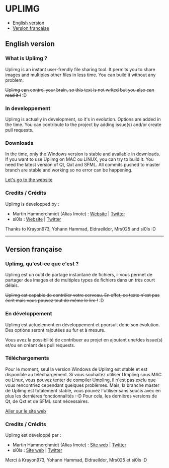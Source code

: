 # UPLIMG

- [English version](#english-version)
- [Version française](#version-fran%C3%A7aise)

## English version

### What is Uplimg ?

Uplimg is an instant user-frendly file sharing tool.
It permits you to share images and multiples other files in less time.
You can build it without any problem.

~~Uplimg can control your brain, so this text is not writed but you also can read it !~~ :D

### In developpement

Uplimg is actually in development, so it's in evolution. Options are added in the time. You can contribute to the project by adding issue(s) and/or create pull requests.

### Downloads

In the time, only the Windows version is stable and available in downloads. If you want to use Uplimg on MAC ou LINUX, you can try to build it. You need the latest version of Qt, Qxt and SFML. All commits pushed to master branch are stable and working so no error can be happening.

[Let's go to the website](http://uplmg.com)

### Credits  /  Crédits

Uplimg is developped by :
- Martin Hammerchmidt (Alias Imote) : [Website](http://www.imote.eu/)  |  [Twitter](https://twitter.com/_MartinH_)
- si0ls : [Website](http://si0ls.fr/) | [Twitter](https://twitter.com/si0ls)

Thanks to Krayon973, Yohann Hammad, Eldraeildor, Mrs025 and si0ls :D


***

## Version française

### Uplimg, qu'est-ce que c'est ?

Uplimg est un outil de partage instantané de fichiers, il vous permet de partager des images et de multiples types de fichiers dans un très court délais.

~~Uplimg est capable de contrôler votre cerveau. En effet, ce texte n'est pas écrit mais vous pouvez tout de même le lire !~~ :D

### En développement

Uplimg est actuelement en développement et poursuit donc son évolution. Des options seront rajoutées au fur et à mesure.

Vous avez la possibilité de contribuer au projet en ajoutant une/des issue(s) et/ou en créant des pull requests.

### Téléchargements

Pour le moment, seul la version Windows de Uplimg est stable et est disponible au téléchargement.
Si vous souhaitez utiliser Umpling sous MAC ou Linux, vous pouvez tenter de compiler Umpling, il n'est pas exclu que vous rencontriez cependant quelques problèmes. Mais, la branche master de Uplimg est totalement stable, vous pouvez l'utiliser sans soucis avec en plus les dernières fonctionnalités :-D
Pour cela, les dernières versions de Qt, de Qxt et de SFML sont nécessaires.

[Aller sur le site web](http://uplmg.com)

### Credits  /  Crédits

Uplimg est développé par :
- Martin Hammerchmidt (Alias Imote) : [Site web](http://www.imote.eu/)  |  [Twitter](https://twitter.com/_MartinH_)
- si0ls : [Site web](http://si0ls.fr/) | [Twitter](https://twitter.com/si0ls)

Merci à Krayon973, Yohann Hammad, Eldraeildor, Mrs025 et si0ls :D
